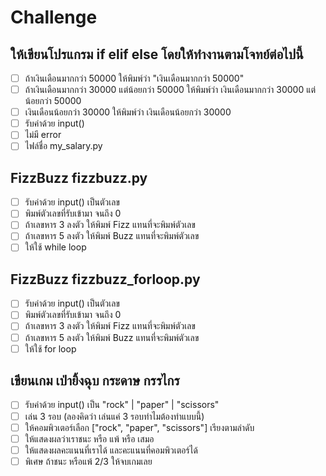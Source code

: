 # Challenge
## ให้เขียนโปรแกรม if elif else โดยให้ทำงานตามโจทย์ต่อไปนี้
- [ ] ถ้าเงินเดือนมากกว่า 50000 ให้พิมพ์ว่า "เงินเดือนมากกว่า 50000"
- [ ] ถ้าเงินเดือนมากกว่า 30000 แต่น้อยกว่า 50000 ให้พิมพ์ว่า เงินเดือนมากกว่า 30000 แต่น้อยกว่า 50000
- [ ] เงินเดือนน้อยกว่า 30000 ให้พิมพ์ว่า เงินเดือนน้อยกว่า 30000
- [ ] รับค่าด้วย input()
- [ ] ไม่มี error
- [ ] ไฟล์ชื่อ my_salary.py

## FizzBuzz fizzbuzz.py
- [ ] รับค่าด้วย input() เป็นตัวเลข
- [ ] พิมพ์ตัวเลขที่รับเข้ามา จนถึง 0
- [ ] ถ้าเลขหาร 3 ลงตัว ให้พิมพ์ Fizz แทนที่จะพิมพ์ตัวเลข
- [ ] ถ้าเลขหาร 5 ลงตัว ให้พิมพ์ Buzz แทนที่จะพิมพ์ตัวเลข
- [ ] ให้ใช้ while loop

## FizzBuzz fizzbuzz_forloop.py
- [ ] รับค่าด้วย input() เป็นตัวเลข
- [ ] พิมพ์ตัวเลขที่รับเข้ามา จนถึง 0
- [ ] ถ้าเลขหาร 3 ลงตัว ให้พิมพ์ Fizz แทนที่จะพิมพ์ตัวเลข
- [ ] ถ้าเลขหาร 5 ลงตัว ให้พิมพ์ Buzz แทนที่จะพิมพ์ตัวเลข
- [ ] ให้ใช้ for loop

## เขียนเกม เป่ายิ้งฉุบ กระดาษ กรรไกร
- [ ] รับค่าด้วย input() เป็น "rock" | "paper" | "scissors"
- [ ] เล่น 3 รอบ (ลองคิดว่า เล่นแค่ 3 รอบทำไมต้องทำแบบนี้)
- [ ] ให้คอมพิวเตอร์เลือก ["rock", "paper", "scissors"] เรียงตามลำดับ
- [ ] ให้แสดงผลว่าเราชนะ หรือ แพ้ หรือ เสมอ
- [ ] ให้แสดงผลคะแนนที่เราได้ และคะแนนที่คอมพิวเตอร์ได้
- [ ] พิเศษ ถ้าชนะ หรือแพ้ 2/3 ให้จบเกมเลย